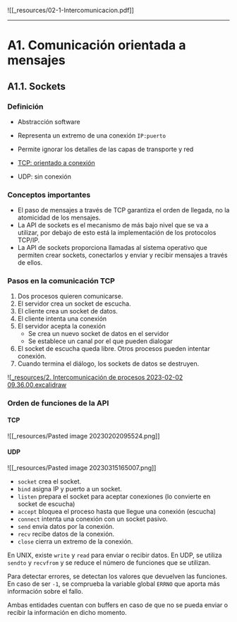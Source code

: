 ![[_resources/02-1-Intercomunicacion.pdf]]

---

# A1. Comunicación orientada a mensajes
## A1.1. Sockets
### Definición
- Abstracción software
- Representa un extremo de una conexión `IP:puerto`
- Permite ignorar los detalles de las capas de transporte y red

- <u>TCP: orientado a conexión</u>
- UDP: sin conexión

### Conceptos importantes
- El paso de mensajes a través de TCP garantiza el orden de llegada, no la atomicidad de los mensajes.
- La API de sockets es el mecanismo de más bajo nivel que se va a utilizar, por debajo de esto está la implementación de los protocolos TCP/IP.
- La API de sockets proporciona llamadas al sistema operativo que permiten crear sockets, conectarlos y enviar y recibir mensajes a través de ellos.

### Pasos en la comunicación TCP
1. Dos procesos quieren comunicarse.
2. El servidor crea un socket de escucha.
3. El cliente crea un socket de datos.
4. El cliente intenta una conexión
5. El servidor acepta la conexión
	- Se crea un nuevo socket de datos en el servidor
	- Se establece un canal por el que pueden dialogar
6. El socket de escucha queda libre. Otros procesos pueden intentar conexión.
7. Cuando termina el diálogo, los sockets de datos se destruyen.

![[_resources/2. Intercomunicación de procesos 2023-02-02 09.36.00.excalidraw](_resources/2.%20Intercomunicaci%C3%B3n%20de%20procesos%202023-02-02%2009.36.00.excalidraw.md)

### Orden de funciones de la API
#### TCP
![[_resources/Pasted image 20230202095524.png]]

#### UDP
![[_resources/Pasted image 20230315165007.png]]

- `socket` crea el socket.
- `bind` asigna IP y puerto a un socket.
- `listen` prepara el socket para aceptar conexiones (lo convierte en socket de escucha)
- `accept` bloquea el proceso hasta que llegue una conexión (escucha)
- `connect` intenta una conexión con un socket pasivo.
- `send` envía datos por la conexión.
- `recv` recibe datos de la conexión.
- `close` cierra un extremo de la conexión.

En UNIX, existe `write` y `read` para enviar o recibir datos.
En UDP, se utiliza `sendto` y `recvfrom` y se reduce el número de funciones que se utilizan.

Para detectar errores, se detectan los valores que devuelven las funciones. En caso de ser `-1`, se comprueba la variable global `ERRNO` que aporta más información sobre el fallo.

Ambas entidades cuentan con buffers en caso de que no se pueda enviar o recibir la información en dicho momento.